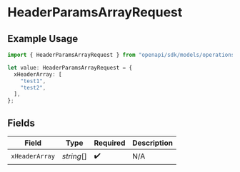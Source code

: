 # HeaderParamsArrayRequest

## Example Usage

```typescript
import { HeaderParamsArrayRequest } from "openapi/sdk/models/operations";

let value: HeaderParamsArrayRequest = {
  xHeaderArray: [
    "test1",
    "test2",
  ],
};
```

## Fields

| Field              | Type               | Required           | Description        |
| ------------------ | ------------------ | ------------------ | ------------------ |
| `xHeaderArray`     | *string*[]         | :heavy_check_mark: | N/A                |